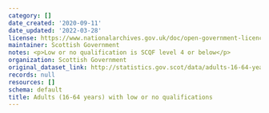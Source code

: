 ```yaml
---
category: []
date_created: '2020-09-11'
date_updated: '2022-03-28'
license: https://www.nationalarchives.gov.uk/doc/open-government-licence/version/3/
maintainer: Scottish Government
notes: <p>Low or no qualification is SCQF level 4 or below</p>
organization: Scottish Government
original_dataset_link: http://statistics.gov.scot/data/adults-16-64-years-with-low-or-no-qualifications
records: null
resources: []
schema: default
title: Adults (16-64 years) with low or no qualifications
---
```

